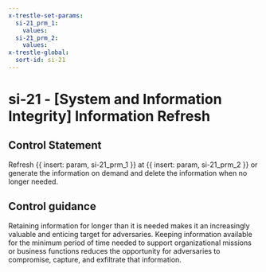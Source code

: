 ```yaml
---
x-trestle-set-params:
  si-21_prm_1:
    values:
  si-21_prm_2:
    values:
x-trestle-global:
  sort-id: si-21
---
```


# si-21 - \[System and Information Integrity\] Information Refresh

## Control Statement

Refresh {{ insert: param, si-21_prm_1 }} at {{ insert: param, si-21_prm_2 }} or generate the information on demand and delete the information when no longer needed.

## Control guidance

Retaining information for longer than it is needed makes it an increasingly valuable and enticing target for adversaries. Keeping information available for the minimum period of time needed to support organizational missions or business functions reduces the opportunity for adversaries to compromise, capture, and exfiltrate that information.
